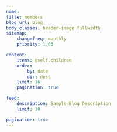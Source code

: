 ```yaml
---
name:
title: members
blog_url: blog
body_classes: header-image fullwidth
sitemap:
    changefreq: monthly
    priority: 1.03

content:
    items: @self.children
    order:
        by: date
        dir: desc
    limit: 16
    pagination: true

feed:
    description: Sample Blog Description
    limit: 10

pagination: true
---
```

